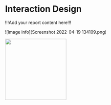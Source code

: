 # Interaction Design

!!!Add your report content here!!!

![image info](Screenshot 2022-04-19 134109.png)

<img src="(./Screenshot 2022-04-19 134109.png" width = "200">
